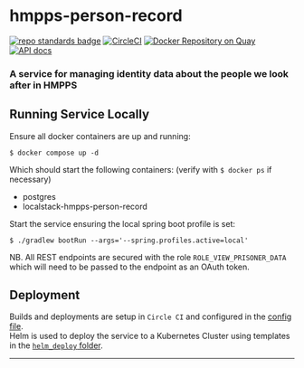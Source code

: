 # hmpps-person-record
[![repo standards badge](https://img.shields.io/badge/dynamic/json?color=blue&style=flat&logo=github&label=MoJ%20Compliant&query=%24.result&url=https%3A%2F%2Foperations-engineering-reports.cloud-platform.service.justice.gov.uk%2Fapi%2Fv1%2Fcompliant_public_repositories%2Fhmpps-person-record)](https://operations-engineering-reports.cloud-platform.service.justice.gov.uk/public-github-repositories.html#hmpps-person-record "Link to report")
[![CircleCI](https://circleci.com/gh/ministryofjustice/hmpps-person-record/tree/main.svg?style=svg)](https://circleci.com/gh/ministryofjustice/hmpps-person-record)
[![Docker Repository on Quay](https://quay.io/repository/hmpps/hmpps-person-record/status "Docker Repository on Quay")](https://quay.io/repository/hmpps/hmpps-person-record)
[![API docs](https://img.shields.io/badge/API_docs_-view-85EA2D.svg?logo=swagger)](https://hmpps-person-record-dev.hmpps.service.justice.gov.uk/swagger-ui/index.html)

### A service for managing identity data about the people we look after in HMPPS

## Running Service Locally
Ensure all docker containers are up and running:

`$ docker compose up -d`

Which should start the following containers: (verify with `$ docker ps` if necessary)
- postgres
- localstack-hmpps-person-record


Start the service ensuring the local spring boot profile is set:

`$ ./gradlew bootRun --args='--spring.profiles.active=local'`

NB. All REST endpoints are secured with the role `ROLE_VIEW_PRISONER_DATA` which will need to be passed to the endpoint as an OAuth token.

## Deployment

Builds and deployments are setup in `Circle CI` and configured in the [config file](./.circleci/config.yml).  
Helm is used to deploy the service to a Kubernetes Cluster using templates in the [`helm_deploy` folder](./helm_deploy).

---

